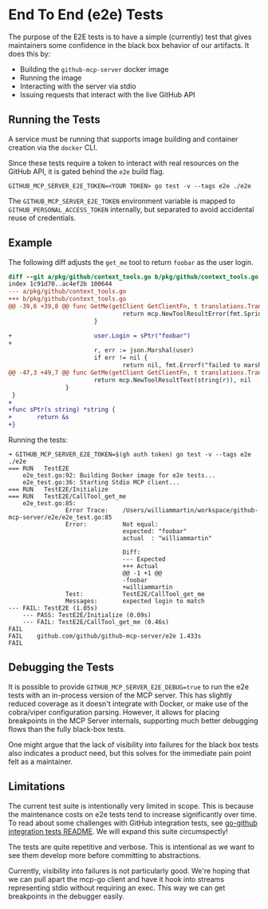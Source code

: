 # End To End (e2e) Tests

The purpose of the E2E tests is to have a simple (currently) test that gives maintainers some confidence in the black box behavior of our artifacts. It does this by:
 * Building the `github-mcp-server` docker image
 * Running the image
 * Interacting with the server via stdio
 * Issuing requests that interact with the live GitHub API

## Running the Tests

A service must be running that supports image building and container creation via the `docker` CLI.

Since these tests require a token to interact with real resources on the GitHub API, it is gated behind the `e2e` build flag.

```
GITHUB_MCP_SERVER_E2E_TOKEN=<YOUR TOKEN> go test -v --tags e2e ./e2e
```

The `GITHUB_MCP_SERVER_E2E_TOKEN` environment variable is mapped to `GITHUB_PERSONAL_ACCESS_TOKEN` internally, but separated to avoid accidental reuse of credentials.

## Example

The following diff adjusts the `get_me` tool to return `foobar` as the user login.

```diff
diff --git a/pkg/github/context_tools.go b/pkg/github/context_tools.go
index 1c91d70..ac4ef2b 100644
--- a/pkg/github/context_tools.go
+++ b/pkg/github/context_tools.go
@@ -39,6 +39,8 @@ func GetMe(getClient GetClientFn, t translations.TranslationHelperFunc) (tool mc
                                return mcp.NewToolResultError(fmt.Sprintf("failed to get user: %s", string(body))), nil
                        }

+                       user.Login = sPtr("foobar")
+
                        r, err := json.Marshal(user)
                        if err != nil {
                                return nil, fmt.Errorf("failed to marshal user: %w", err)
@@ -47,3 +49,7 @@ func GetMe(getClient GetClientFn, t translations.TranslationHelperFunc) (tool mc
                        return mcp.NewToolResultText(string(r)), nil
                }
 }
+
+func sPtr(s string) *string {
+       return &s
+}
```

Running the tests:

```
➜ GITHUB_MCP_SERVER_E2E_TOKEN=$(gh auth token) go test -v --tags e2e ./e2e
=== RUN   TestE2E
    e2e_test.go:92: Building Docker image for e2e tests...
    e2e_test.go:36: Starting Stdio MCP client...
=== RUN   TestE2E/Initialize
=== RUN   TestE2E/CallTool_get_me
    e2e_test.go:85:
                Error Trace:    /Users/williammartin/workspace/github-mcp-server/e2e/e2e_test.go:85
                Error:          Not equal:
                                expected: "foobar"
                                actual  : "williammartin"

                                Diff:
                                --- Expected
                                +++ Actual
                                @@ -1 +1 @@
                                -foobar
                                +williammartin
                Test:           TestE2E/CallTool_get_me
                Messages:       expected login to match
--- FAIL: TestE2E (1.05s)
    --- PASS: TestE2E/Initialize (0.09s)
    --- FAIL: TestE2E/CallTool_get_me (0.46s)
FAIL
FAIL    github.com/github/github-mcp-server/e2e 1.433s
FAIL
```

## Debugging the Tests

It is possible to provide `GITHUB_MCP_SERVER_E2E_DEBUG=true` to run the e2e tests with an in-process version of the MCP server. This has slightly reduced coverage as it doesn't integrate with Docker, or make use of the cobra/viper configuration parsing. However, it allows for placing breakpoints in the MCP Server internals, supporting much better debugging flows than the fully black-box tests.

One might argue that the lack of visibility into failures for the black box tests also indicates a product need, but this solves for the immediate pain point felt as a maintainer.

## Limitations

The current test suite is intentionally very limited in scope. This is because the maintenance costs on e2e tests tend to increase significantly over time. To read about some challenges with GitHub integration tests, see [go-github integration tests README](https://github.com/google/go-github/blob/5b75aa86dba5cf4af2923afa0938774f37fa0a67/test/README.md). We will expand this suite circumspectly!

The tests are quite repetitive and verbose. This is intentional as we want to see them develop more before committing to abstractions.

Currently, visibility into failures is not particularly good. We're hoping that we can pull apart the mcp-go client and have it hook into streams representing stdio without requiring an exec. This way we can get breakpoints in the debugger easily.
